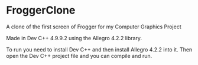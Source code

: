 # FroggerClone
A clone of the first screen of Frogger for my Computer Graphics Project

Made in Dev C++ 4.9.9.2 using the Allegro 4.2.2 library.

To run you need to install Dev C++ and then install Allegro 4.2.2 into it. Then open the Dev C++ project file and you can compile and run.
